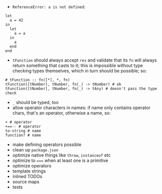 - `ReferenceError: a is not defined`:
```
let
  a = 42
in
  let
    a = a
  in
    a
  end
end
```
- `tFunction` should always accept `res` and validate that its `fn` will always return something that casts to it; this is impossible without type checking types themselves, which in turn should be possible; so:
```
# tFunction :: fn([*], *, fn)
tFunction([tNumber], tNumber, fn(_) -> tNumber) # ok
tFunction([tNumber], tNumber, fn(_) -> tAny) # doesn't pass the type check
```
- `_` should be typed, too
- allow operator characters in names: if name only contains operator chars, that's an operator, otherwise a name, so:
```
+ # operator
+==-- # operator
to-string # name
function? # name
```
- make defining operators possible
- clean up `package.json`
- optimize native things like `throw`, `instanceof` etc
- optimize to `===` when at least one is a primitive
- optimize operators
- template strings
- inlined TODOs
- source maps
- tests
